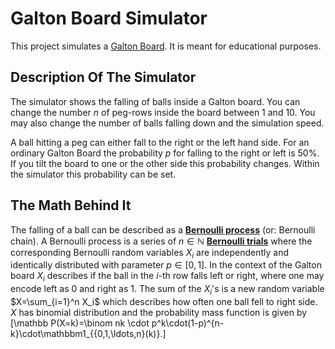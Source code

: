# Galton Board Simulator

This project simulates a [Galton Board](https://en.wikipedia.org/wiki/Galton_board "Galton Board"). It is meant for educational purposes.

## Description Of The Simulator

The simulator shows the falling of balls inside a Galton board. You can change the number $n$ of peg-rows inside the board between 1 and 10. You may also change the number of balls falling down and the simulation speed.

A ball hitting a peg can either fall to the right or the left hand side. For an ordinary Galton Board the probability $p$ for falling to the right or left is 50%. If you tilt the board to one or the other side this probability changes. Within the simulator this probability can be set.

## The Math Behind It

The falling of a ball can be described as a [**Bernoulli process**](https://en.wikipedia.org/wiki/Bernoulli_process "Bernoulli process") (or: Bernoulli chain). A Bernoulli process is a series of $n\in\mathbb N$ [**Bernoulli trials**](https://en.wikipedia.org/wiki/Bernoulli_trial "Bernoulli trial") where the corresponding Bernoulli random variables $X_i$ are independently and identically distributed with parameter $p\in[0,1]$. In the context of the Galton board $X_i$ describes if the ball in the $i$-th row falls left or right, where one may encode left as 0 and right as 1. The sum of the $X_i$'s is a new random variable $X=\sum_{i=1}^n X_i$ which describes how often one ball fell to right side. $X$ has binomial distribution and the probability mass function is given by \[\mathbb P(X=k)=\binom nk \cdot p^k\cdot(1-p)^{n-k}\cdot\mathbbm1_{\{0,1,\ldots,n\}(k)}.\]
